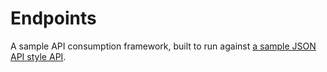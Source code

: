 # Endpoints

A sample API consumption framework, built to run against [a sample JSON API style API](https://github.com/endpoints/endpoints-example).


